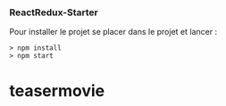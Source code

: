 ### ReactRedux-Starter ###

Pour installer le projet se placer dans le projet et lancer : 

```
> npm install
> npm start
```

# teasermovie
